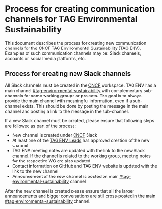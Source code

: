 # Process for creating communication channels for TAG Environmental Sustainability

This document describes the process for creating new communication channels for the CNCF TAG Environmental Sustainability (TAG ENV). Examples of such communication channels may be: Slack channels, accounts on social media platforms, etc.

## Process for creating new Slack channels

All Slack channels must be created in the [CNCF](https://slack.cncf.io) workspace. TAG ENV has a main channel [#tag-environmental-sustainability](https://cloud-native.slack.com/archives/C03F270PDU6) with complementary sub-channels for some working groups or projects. The goal is to always provide the main channel with meaningful information, even if a sub-channel exists. This should be done by posting the message in the main channel and posting a link to the message in the sub-channel. 

If a new Slack channel must be created, please ensure that following steps are followed as part of the process:

* New channel is created under [CNCF](https://slack.cncf.io) Slack
* At least one of the [TAG ENV Leads](https://github.com/cncf/tag-env-sustainability#tag-environmental-sustainability-co-chairs) has approved creation of the new channel
* TAG ENV meeting notes are updated with the link to the new Slack channel. If the channel is related to the working group, meeting notes for the respective WG are also updated
* Contact information on GitHub and TAG ENV website is updated with the link to the new channel
* Announcement of the new channel is posted on main [#tag-environmental-sustainability](https://cloud-native.slack.com/archives/C03F270PDU6) channel

After the new channel is created please ensure that all the larger announcements and bigger conversations are still cross-posted in the main [#tag-environmental-sustainability](https://cloud-native.slack.com/archives/C03F270PDU6) channel.
